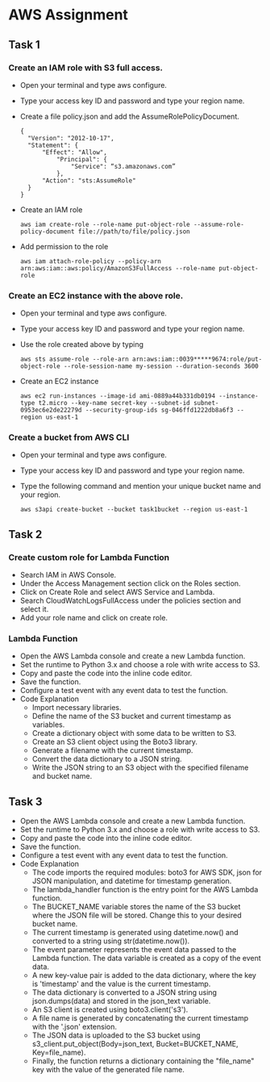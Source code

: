 # AWS Assignment

## Task 1

### Create an IAM role with S3 full access.
- Open your terminal and type aws configure.
- Type your access key ID and password and type your region name.
- Create a file policy.json and add the AssumeRolePolicyDocument.
  
  ```
  {
	"Version": "2012-10-17",
	"Statement": {
		"Effect": "Allow",
			"Principal": {
				"Service": “s3.amazonaws.com”
			},
		"Action": "sts:AssumeRole"
	}
  }
- Create an IAM role 
  
  ```aws iam create-role --role-name put-object-role --assume-role-policy-document file://path/to/file/policy.json```
- Add permission to the role 
  
  ```aws iam attach-role-policy --policy-arn arn:aws:iam::aws:policy/AmazonS3FullAccess --role-name put-object-role```

### Create an EC2 instance with the above role.
- Open your terminal and type aws configure.
- Type your access key ID and password and type your region name.
- Use the role created above by typing
  
  ```aws sts assume-role --role-arn arn:aws:iam::0039*****9674:role/put-object-role --role-session-name my-session --duration-seconds 3600```
- Create an EC2 instance
  
  ```aws ec2 run-instances --image-id ami-0889a44b331db0194 --instance-type t2.micro --key-name secret-key --subnet-id subnet-0953ec6e2de22279d --security-group-ids sg-046ffd1222db8a6f3 --region us-east-1``` 

### Create a bucket from AWS CLI
- Open your terminal and type aws configure.
- Type your access key ID and password and type your region name.
- Type the following command and mention your unique bucket name and your region.

  ```aws s3api create-bucket --bucket task1bucket --region us-east-1```

## Task 2

### Create custom role for Lambda Function
- Search IAM in AWS Console.
- Under the Access Management section click on the Roles section.
- Click on Create Role and select AWS Service and Lambda.
- Search CloudWatchLogsFullAccess under the policies section and select it.
- Add your role name and click on create role.

### Lambda Function
- Open the AWS Lambda console and create a new Lambda function.
- Set the runtime to Python 3.x and choose a role with write access to S3.
- Copy and paste the code into the inline code editor.
- Save the function.
- Configure a test event with any event data to test the function.
- Code Explanation
  - Import necessary libraries.
  - Define the name of the S3 bucket and current timestamp as variables.
  - Create a dictionary object with some data to be written to S3.
  - Create an S3 client object using the Boto3 library.
  - Generate a filename with the current timestamp.
  - Convert the data dictionary to a JSON string.
  - Write the JSON string to an S3 object with the specified filename and bucket name.

## Task 3
- Open the AWS Lambda console and create a new Lambda function.
- Set the runtime to Python 3.x and choose a role with write access to S3.
- Copy and paste the code into the inline code editor.
- Save the function.
- Configure a test event with any event data to test the function.
- Code Explanation
  - The code imports the required modules: boto3 for AWS SDK, json for JSON manipulation, and datetime for timestamp generation.
  - The lambda_handler function is the entry point for the AWS Lambda function.
  - The BUCKET_NAME variable stores the name of the S3 bucket where the JSON file will be stored. Change this to your desired bucket name.
  - The current timestamp is generated using datetime.now() and converted to a string using str(datetime.now()).
  - The event parameter represents the event data passed to the Lambda function. The data variable is created as a copy of the event data.
  - A new key-value pair is added to the data dictionary, where the key is 'timestamp' and the value is the current timestamp.
  - The data dictionary is converted to a JSON string using json.dumps(data) and stored in the json_text variable.
  - An S3 client is created using boto3.client('s3').
  - A file name is generated by concatenating the current timestamp with the '.json' extension.
  - The JSON data is uploaded to the S3 bucket using s3_client.put_object(Body=json_text, Bucket=BUCKET_NAME, Key=file_name).
  - Finally, the function returns a dictionary containing the "file_name" key with the value of the generated file name.
